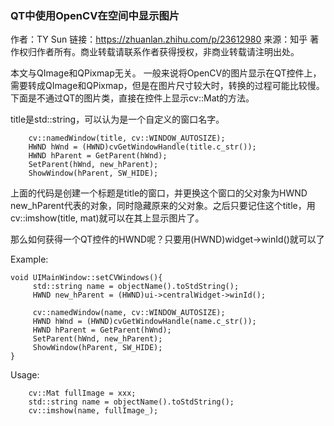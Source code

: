 ### QT中使用OpenCV在空间中显示图片

作者：TY Sun
链接：https://zhuanlan.zhihu.com/p/23612980
来源：知乎
著作权归作者所有。商业转载请联系作者获得授权，非商业转载请注明出处。

本文与QImage和QPixmap无关。
一般来说将OpenCV的图片显示在QT控件上，需要转成QImage和QPixmap，但是在图片尺寸较大时，转换的过程可能比较慢。下面是不通过QT的图片类，直接在控件上显示cv::Mat的方法。

title是std::string，可以认为是一个自定义的窗口名字。

        cv::namedWindow(title, cv::WINDOW_AUTOSIZE);
        HWND hWnd = (HWND)cvGetWindowHandle(title.c_str());
        HWND hParent = GetParent(hWnd);
        SetParent(hWnd, new_hParent);
        ShowWindow(hParent, SW_HIDE);
上面的代码是创建一个标题是title的窗口，并更换这个窗口的父对象为HWND new_hParent代表的对象，同时隐藏原来的父对象。之后只要记住这个title，用cv::imshow(title, mat)就可以在其上显示图片了。

那么如何获得一个QT控件的HWND呢？只要用(HWND)widget->winId()就可以了


Example:

	void UIMainWindow::setCVWindows(){
	     std::string name = objectName().toStdString();    
	     HWND new_hParent = (HWND)ui->centralWidget->winId();
	
	     cv::namedWindow(name, cv::WINDOW_AUTOSIZE);
	     HWND hWnd = (HWND)cvGetWindowHandle(name.c_str());
	     HWND hParent = GetParent(hWnd);
	     SetParent(hWnd, new_hParent);
	     ShowWindow(hParent, SW_HIDE);
	}


Usage:

		cv::Mat fullImage = xxx;
	    std::string name = objectName().toStdString();
    	cv::imshow(name, fullImage_);